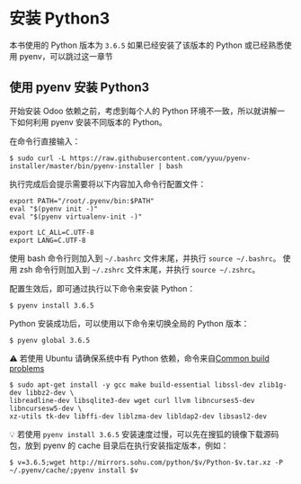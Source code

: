 # 安装 Python3

本书使用的 Python 版本为 `3.6.5`
如果已经安装了该版本的 Python 或已经熟悉使用 pyenv，可以跳过这一章节

## 使用 pyenv 安装 Python3

开始安装 Odoo 依赖之前，考虑到每个人的 Python 环境不一致，所以就讲解一下如何利用 pyenv 安装不同版本的 Python。

在命令行直接输入：

```shell
$ sudo curl -L https://raw.githubusercontent.com/yyuu/pyenv-installer/master/bin/pyenv-installer | bash
```

执行完成后会提示需要将以下内容加入命令行配置文件：

```shell
export PATH="/root/.pyenv/bin:$PATH"
eval "$(pyenv init -)"
eval "$(pyenv virtualenv-init -)"

export LC_ALL=C.UTF-8
export LANG=C.UTF-8
```

使用 bash 命令行则加入到 `~/.bashrc` 文件末尾，并执行 `source ~/.bashrc`。
使用 zsh 命令行则加入到 `~/.zshrc` 文件末尾，并执行 `source ~/.zshrc`。

配置生效后，即可通过执行以下命令来安装 Python：

```shell
$ pyenv install 3.6.5
```

Python 安装成功后，可以使用以下命令来切换全局的 Python 版本：

```shell
$ pyenv global 3.6.5
```   

⚠️ 若使用 Ubuntu 请确保系统中有 Python 依赖，命令来自[Common build problems](https://github.com/pyenv/pyenv/wiki/Common-build-problems)

```shell
$ sudo apt-get install -y gcc make build-essential libssl-dev zlib1g-dev libbz2-dev \
libreadline-dev libsqlite3-dev wget curl llvm libncurses5-dev libncursesw5-dev \
xz-utils tk-dev libffi-dev liblzma-dev libldap2-dev libsasl2-dev
```

💡 若使用 `pyenv install 3.6.5` 安装速度过慢，可以先在搜狐的镜像下载源码包，放到 pyenv 的 cache 目录后在执行安装指定版本，例如：

```shell
$ v=3.6.5;wget http://mirrors.sohu.com/python/$v/Python-$v.tar.xz -P ~/.pyenv/cache/;pyenv install $v  
```
